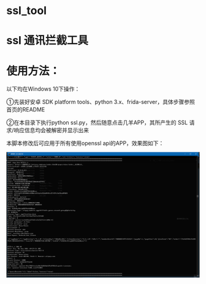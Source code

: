 # ssl_tool
# ssl 通讯拦截工具

# 使用方法：
以下均在Windows 10下操作：

①先装好安卓 SDK platform tools、python 3.x、frida-server，具体步骤参照首页的README

②在本目录下执行python ssl.py，然后随意点击几羊APP，其所产生的 SSL 请求/响应信息均会被解密并显示出来

本脚本修改后可应用于所有使用openssl api的APP，效果图如下：

![ssl.png](../img/ssl.png)